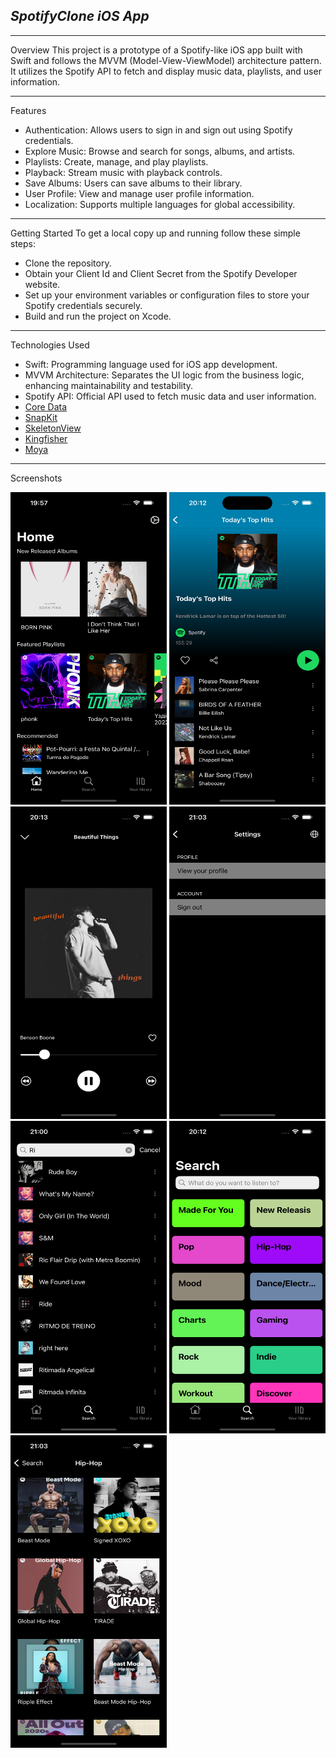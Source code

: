 ## *SpotifyClone iOS App*

---
Overview
This project is a prototype of a Spotify-like iOS app built with Swift and follows the MVVM (Model-View-ViewModel) architecture pattern. It utilizes the Spotify API to fetch and display music data, playlists, and user information.

 ---
Features
- Authentication: Allows users to sign in and sign out using Spotify credentials.
- Explore Music: Browse and search for songs, albums, and artists.
- Playlists: Create, manage, and play playlists.
- Playback: Stream music with playback controls.
- Save Albums: Users can save albums to their library.
- User Profile: View and manage user profile information.
- Localization: Supports multiple languages for global accessibility.
---

Getting Started
To get a local copy up and running follow these simple steps:

- Clone the repository.
- Obtain your Client Id and Client Secret from the Spotify Developer website.
- Set up your environment variables or configuration files to store your Spotify credentials securely.
- Build and run the project on Xcode.
---

Technologies Used
- Swift: Programming language used for iOS app development.
- MVVM Architecture: Separates the UI logic from the business logic, enhancing maintainability and testability.
- Spotify API: Official API used to fetch music data and user information.
- [Core Data](https://developer.apple.com/documentation/coredata/)
- [SnapKit](https://github.com/SnapKit/SnapKit)
- [SkeletonView](https://github.com/Juanpe/SkeletonView)
- [Kingfisher](https://github.com/onevcat/Kingfisher)
- [Moya](https://github.com/Moya/Moya)

---
Screenshots

  <img src="https://github.com/SeikouCode/SpotifyClone/blob/main/Images/Home.png" width="250" height="500" alt="Launch Screen">
  <img src="https://github.com/SeikouCode/SpotifyClone/blob/main/Images/Playlist.png" width="250" height="500" alt="Main Screen">
  <img src="https://github.com/SeikouCode/SpotifyClone/blob/main/Images/Player.png" width="250" height="500" alt="Details Screen">
  <img src="https://github.com/SeikouCode/SpotifyClone/blob/main/Images/Settings.png" width="250" height="500" alt="Details Screen">
  <img src="https://github.com/SeikouCode/SpotifyClone/blob/main/Images/Search.png" width="250" height="500" alt="Details Screen">
  <img src="https://github.com/SeikouCode/SpotifyClone/blob/main/Images/Categories.png" width="250" height="500" alt="Details Screen">
  <img src="https://github.com/SeikouCode/SpotifyClone/blob/main/Images/Playlists.png" width="250" height="500" alt="Details Screen">